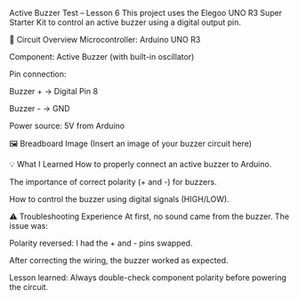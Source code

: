 Active Buzzer Test – Lesson 6
This project uses the Elegoo UNO R3 Super Starter Kit to control an active buzzer using a digital output pin.

🔌 Circuit Overview
Microcontroller: Arduino UNO R3

Component: Active Buzzer (with built-in oscillator)

Pin connection:

Buzzer + → Digital Pin 8

Buzzer - → GND

Power source: 5V from Arduino

🖼️ Breadboard Image
(Insert an image of your buzzer circuit here)

💡 What I Learned
How to properly connect an active buzzer to Arduino.

The importance of correct polarity (+ and -) for buzzers.

How to control the buzzer using digital signals (HIGH/LOW).

⚠️ Troubleshooting Experience
At first, no sound came from the buzzer. The issue was:

Polarity reversed: I had the + and - pins swapped.

After correcting the wiring, the buzzer worked as expected.

Lesson learned: Always double-check component polarity before powering the circuit.
